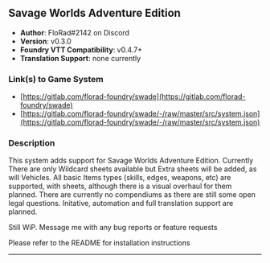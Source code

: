 ## Savage Worlds Adventure Edition

* **Author**: FloRad#2142 on Discord
* **Version**: v0.3.0
* **Foundry VTT Compatibility**: v0.4.7+
* **Translation Support**: none currently

### Link(s) to Game System

* [https://gitlab.com/florad-foundry/swade](https://gitlab.com/florad-foundry/swade)
* [https://gitlab.com/florad-foundry/swade/-/raw/master/src/system.json](https://gitlab.com/florad-foundry/swade/-/raw/master/src/system.json)

### Description

This system adds support for Savage Worlds Adventure Edition.
Currently There are only Wildcard sheets available but Extra sheets will be added, as will Vehicles.
All basic Items types (skills, edges, weapons, etc) are supported, with sheets, although there is a visual overhaul for them planned.
There are currently no compendiums as there are still some open legal questions. Initative, automation and full translation support are planned.

Still WiP. Message me with any bug reports or feature requests

Please refer to the README for installation instructions

---

